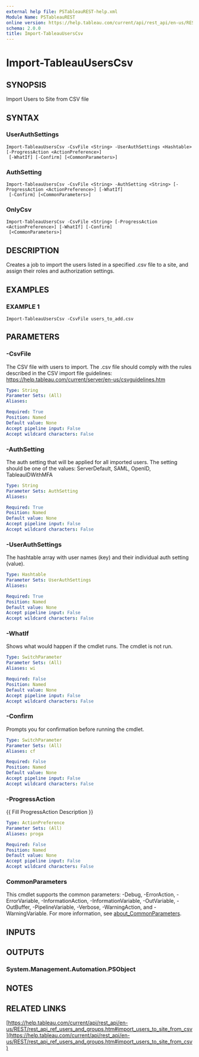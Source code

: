 ```yaml
---
external help file: PSTableauREST-help.xml
Module Name: PSTableauREST
online version: https://help.tableau.com/current/api/rest_api/en-us/REST/rest_api_ref_users_and_groups.htm#import_users_to_site_from_csv
schema: 2.0.0
title: Import-TableauUsersCsv
---
```


# Import-TableauUsersCsv

## SYNOPSIS
Import Users to Site from CSV file

## SYNTAX

### UserAuthSettings
```
Import-TableauUsersCsv -CsvFile <String> -UserAuthSettings <Hashtable> [-ProgressAction <ActionPreference>]
 [-WhatIf] [-Confirm] [<CommonParameters>]
```

### AuthSetting
```
Import-TableauUsersCsv -CsvFile <String> -AuthSetting <String> [-ProgressAction <ActionPreference>] [-WhatIf]
 [-Confirm] [<CommonParameters>]
```

### OnlyCsv
```
Import-TableauUsersCsv -CsvFile <String> [-ProgressAction <ActionPreference>] [-WhatIf] [-Confirm]
 [<CommonParameters>]
```

## DESCRIPTION
Creates a job to import the users listed in a specified .csv file to a site, and assign their roles and authorization settings.

## EXAMPLES

### EXAMPLE 1
```
Import-TableauUsersCsv -CsvFile users_to_add.csv
```

## PARAMETERS

### -CsvFile
The CSV file with users to import.
The .csv file should comply with the rules described in the CSV import file guidelines:
https://help.tableau.com/current/server/en-us/csvguidelines.htm

```yaml
Type: String
Parameter Sets: (All)
Aliases:

Required: True
Position: Named
Default value: None
Accept pipeline input: False
Accept wildcard characters: False
```

### -AuthSetting
The auth setting that will be applied for all imported users.
The setting should be one of the values: ServerDefault, SAML, OpenID, TableauIDWithMFA

```yaml
Type: String
Parameter Sets: AuthSetting
Aliases:

Required: True
Position: Named
Default value: None
Accept pipeline input: False
Accept wildcard characters: False
```

### -UserAuthSettings
The hashtable array with user names (key) and their individual auth setting (value).

```yaml
Type: Hashtable
Parameter Sets: UserAuthSettings
Aliases:

Required: True
Position: Named
Default value: None
Accept pipeline input: False
Accept wildcard characters: False
```

### -WhatIf
Shows what would happen if the cmdlet runs.
The cmdlet is not run.

```yaml
Type: SwitchParameter
Parameter Sets: (All)
Aliases: wi

Required: False
Position: Named
Default value: None
Accept pipeline input: False
Accept wildcard characters: False
```

### -Confirm
Prompts you for confirmation before running the cmdlet.

```yaml
Type: SwitchParameter
Parameter Sets: (All)
Aliases: cf

Required: False
Position: Named
Default value: None
Accept pipeline input: False
Accept wildcard characters: False
```

### -ProgressAction
{{ Fill ProgressAction Description }}

```yaml
Type: ActionPreference
Parameter Sets: (All)
Aliases: proga

Required: False
Position: Named
Default value: None
Accept pipeline input: False
Accept wildcard characters: False
```

### CommonParameters
This cmdlet supports the common parameters: -Debug, -ErrorAction, -ErrorVariable, -InformationAction, -InformationVariable, -OutVariable, -OutBuffer, -PipelineVariable, -Verbose, -WarningAction, and -WarningVariable. For more information, see [about_CommonParameters](http://go.microsoft.com/fwlink/?LinkID=113216).

## INPUTS

## OUTPUTS

### System.Management.Automation.PSObject
## NOTES

## RELATED LINKS

[https://help.tableau.com/current/api/rest_api/en-us/REST/rest_api_ref_users_and_groups.htm#import_users_to_site_from_csv](https://help.tableau.com/current/api/rest_api/en-us/REST/rest_api_ref_users_and_groups.htm#import_users_to_site_from_csv)

